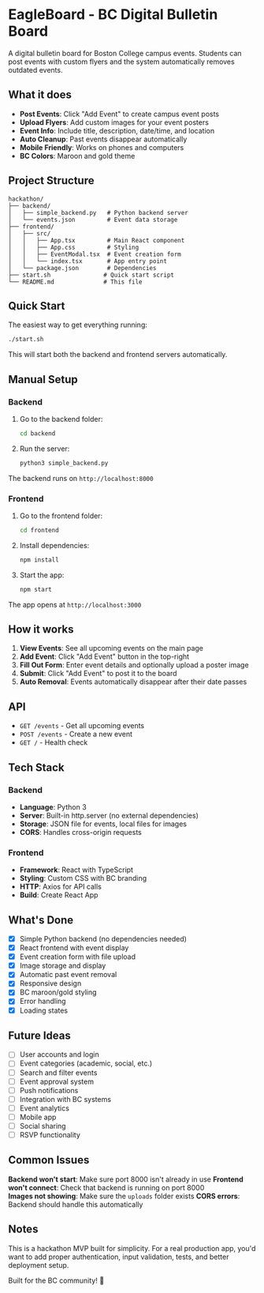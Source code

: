 # EagleBoard - BC Digital Bulletin Board

A digital bulletin board for Boston College campus events. Students can post events with custom flyers and the system automatically removes outdated events.

## What it does

- **Post Events**: Click "Add Event" to create campus event posts
- **Upload Flyers**: Add custom images for your event posters
- **Event Info**: Include title, description, date/time, and location
- **Auto Cleanup**: Past events disappear automatically
- **Mobile Friendly**: Works on phones and computers
- **BC Colors**: Maroon and gold theme

## Project Structure

```
hackathon/
├── backend/
│   ├── simple_backend.py   # Python backend server
│   └── events.json         # Event data storage
├── frontend/
│   ├── src/
│   │   ├── App.tsx         # Main React component
│   │   ├── App.css         # Styling
│   │   ├── EventModal.tsx  # Event creation form
│   │   └── index.tsx       # App entry point
│   └── package.json        # Dependencies
├── start.sh               # Quick start script
└── README.md              # This file
```

## Quick Start

The easiest way to get everything running:

```bash
./start.sh
```

This will start both the backend and frontend servers automatically.

## Manual Setup

### Backend

1. Go to the backend folder:

   ```bash
   cd backend
   ```

2. Run the server:
   ```bash
   python3 simple_backend.py
   ```

The backend runs on `http://localhost:8000`

### Frontend

1. Go to the frontend folder:

   ```bash
   cd frontend
   ```

2. Install dependencies:

   ```bash
   npm install
   ```

3. Start the app:
   ```bash
   npm start
   ```

The app opens at `http://localhost:3000`

## How it works

1. **View Events**: See all upcoming events on the main page
2. **Add Event**: Click "Add Event" button in the top-right
3. **Fill Out Form**: Enter event details and optionally upload a poster image
4. **Submit**: Click "Add Event" to post it to the board
5. **Auto Removal**: Events automatically disappear after their date passes

## API

- `GET /events` - Get all upcoming events
- `POST /events` - Create a new event
- `GET /` - Health check

## Tech Stack

### Backend

- **Language**: Python 3
- **Server**: Built-in http.server (no external dependencies)
- **Storage**: JSON file for events, local files for images
- **CORS**: Handles cross-origin requests

### Frontend

- **Framework**: React with TypeScript
- **Styling**: Custom CSS with BC branding
- **HTTP**: Axios for API calls
- **Build**: Create React App

## What's Done

- [x] Simple Python backend (no dependencies needed)
- [x] React frontend with event display
- [x] Event creation form with file upload
- [x] Image storage and display
- [x] Automatic past event removal
- [x] Responsive design
- [x] BC maroon/gold styling
- [x] Error handling
- [x] Loading states

## Future Ideas

- [ ] User accounts and login
- [ ] Event categories (academic, social, etc.)
- [ ] Search and filter events
- [ ] Event approval system
- [ ] Push notifications
- [ ] Integration with BC systems
- [ ] Event analytics
- [ ] Mobile app
- [ ] Social sharing
- [ ] RSVP functionality

## Common Issues

**Backend won't start**: Make sure port 8000 isn't already in use
**Frontend won't connect**: Check that backend is running on port 8000  
**Images not showing**: Make sure the `uploads` folder exists
**CORS errors**: Backend should handle this automatically

## Notes

This is a hackathon MVP built for simplicity. For a real production app, you'd want to add proper authentication, input validation, tests, and better deployment setup.

Built for the BC community! 🦅
